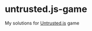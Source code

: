 # untrusted.js-game
My solutions for [Untrusted.js](https://alexnisnevich.github.io/untrusted/) game
